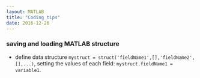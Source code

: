 ```yaml
---
layout: MATLAB
title: "Coding tips"
date: 2016-12-26
---
```


### saving and loading  MATLAB structure
* define data structure ``mystruct = struct('fieldName1',[],'fieldName2',[],...)``, setting the values of each field: ``mystruct.fieldName1 = variable1``.